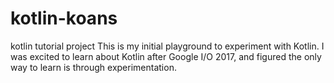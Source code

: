 # kotlin-koans
kotlin tutorial project
This is my initial playground to experiment with Kotlin. I was excited to learn about Kotlin after Google I/O 2017, and figured the only way to learn is through experimentation.
